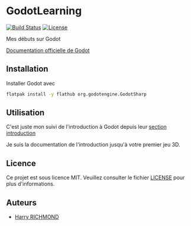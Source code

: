 # GodotLearning

[![Build Status](https://travis-ci.org/votre-utilisateur/votre-projet.svg?branch=master)](https://travis-ci.org/votre-utilisateur/votre-projet)
[![License](https://img.shields.io/badge/license-MIT-blue.svg)](https://opensource.org/licenses/MIT)

Mes débuts sur Godot

[Documentation officielle de Godot](https://docs.godotengine.org/en/stable/index.html)

## Installation

Installer Godot avec

```zsh
flatpak install -y flathub org.godotengine.GodotSharp
```

## Utilisation

C'est juste mon suivi de l'introduction à Godot depuis leur [section introduction](https://docs.godotengine.org/en/stable/getting_started/introduction/index.html)

Je suis la documentation de l'introduction jusqu'à votre premier jeu 3D.

## Licence

Ce projet est sous licence MIT. Veuillez consulter le fichier [LICENSE](LICENSE) pour plus d'informations.

## Auteurs

- [Harry RICHMOND](https://github.com/RogerBytes)
